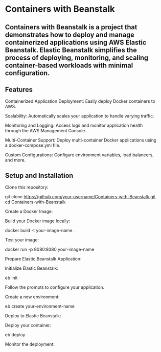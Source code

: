 # Containers with Beanstalk

## Containers with Beanstalk is a project that demonstrates how to deploy and manage containerized applications using AWS Elastic Beanstalk. Elastic Beanstalk simplifies the process of deploying, monitoring, and scaling container-based workloads with minimal configuration.

## Features

Containerized Application Deployment: Easily deploy Docker containers to AWS.

Scalability: Automatically scales your application to handle varying traffic.

Monitoring and Logging: Access logs and monitor application health through the AWS Management Console.

Multi-Container Support: Deploy multi-container Docker applications using a docker-compose.yml file.

Custom Configurations: Configure environment variables, load balancers, and more.



## Setup and Installation

Clone this repository:

git clone https://github.com/your-username/Containers-with-Beanstalk.git
cd Containers-with-Beanstalk

Create a Docker Image:

Build your Docker image locally:

docker build -t your-image-name .

Test your image:

docker run -p 8080:8080 your-image-name

Prepare Elastic Beanstalk Application:

Initialize Elastic Beanstalk:

eb init

Follow the prompts to configure your application.

Create a new environment:

eb create your-environment-name

Deploy to Elastic Beanstalk:

Deploy your container:

eb deploy

Monitor the deployment:
